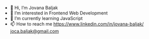 - 👋 Hi, I’m Jovana Baljak
- 👀 I’m interested in Frontend Web Development
- 🌱 I’m currently learning JavaScript
- 📫 How to reach me https://www.linkedin.com/in/jovana-baljak/
                     joca.baljak@gmail.com

<!---
jovanabaljak/jovanabaljak is a ✨ special ✨ repository because its `README.md` (this file) appears on your GitHub profile.
You can click the Preview link to take a look at your changes.
--->
